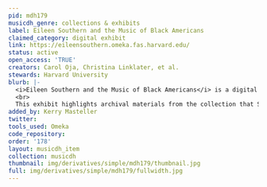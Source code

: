 ```yaml
---
pid: mdh179
musicdh_genre: collections & exhibits
label: Eileen Southern and the Music of Black Americans
claimed_category: digital exhibit
link: https://eileensouthern.omeka.fas.harvard.edu/
status: active
open_access: 'TRUE'
creators: Carol Oja, Christina Linklater, et al.
stewards: Harvard University
blurb: |-
  <i>Eileen Southern and the Music of Black Americans</i> is a digital exhibit centered on Eileen Jackson Southern (1920-2002), an extraordinary scholar whose landmark book <i>The Music of Black Americans</i> (W. W. Norton, 1st edition 1971) inspired the academic subfield of Black music studies. In 1976 Southern became the first African American woman tenured in Harvard’s Faculty of Arts and Sciences. In both research and teaching, she confronted racial and gender biases, yet she persistently pursued the work she believed in.
  <br>
  This exhibit highlights archival materials from the collection that Southern left to the Harvard University Archives, and it introduces visitors to Southern’s life and legacy.
added_by: Kerry Masteller
twitter:
tools_used: Omeka
code_repository:
order: '178'
layout: musicdh_item
collection: musicdh
thumbnail: img/derivatives/simple/mdh179/thumbnail.jpg
full: img/derivatives/simple/mdh179/fullwidth.jpg
---
```

